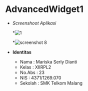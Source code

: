 # AdvancedWidget1

* _Screenshoot Aplikasi_
  
  *![1](https://cloud.githubusercontent.com/assets/22024067/18834580/f16526aa-8420-11e6-9a9c-754ff2fe0a9b.JPG)  
  
  *![screenshot 8](https://cloud.githubusercontent.com/assets/22024067/18834631/4643c168-8421-11e6-9ef9-79b879a6511e.png)
  
* __Identitas__
    
    * Nama    : Mariska Serly Dianti
    * Kelas   : XIIRPL2
    * No.Abs  : 23
    * NIS     : 4371/1269.070
    * Sekolah : SMK Telkom Malang
